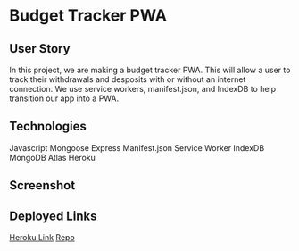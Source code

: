 # Budget Tracker PWA

## User Story 

In this project, we are making a budget tracker PWA. This will allow a user to track their withdrawals and desposits with or without an internet connection. We use service workers, manifest.json, and IndexDB to help transition our app into a PWA.

## Technologies 

Javascript 
Mongoose
Express
Manifest.json 
Service Worker 
IndexDB
MongoDB Atlas
Heroku

## Screenshot 

## Deployed Links 

[Heroku Link](https://whispering-stream-46902.herokuapp.com/) 
[Repo]()